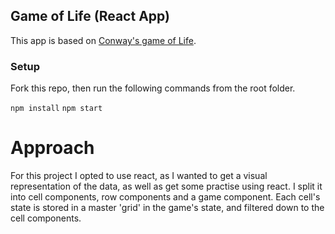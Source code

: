 ## Game of Life (React App)

This app is based on [Conway's game of Life](https://en.wikipedia.org/wiki/Conway%27s_Game_of_Life).

### Setup

Fork this repo, then run the following commands from the root folder.

`npm install`
`npm start`

# Approach

For this project I opted to use react, as I wanted to get a visual representation of the data, as well as get some practise using react. I split it into cell components, row components and a game component. Each cell's state is stored in a master 'grid' in the game's state, and filtered down to the cell components.